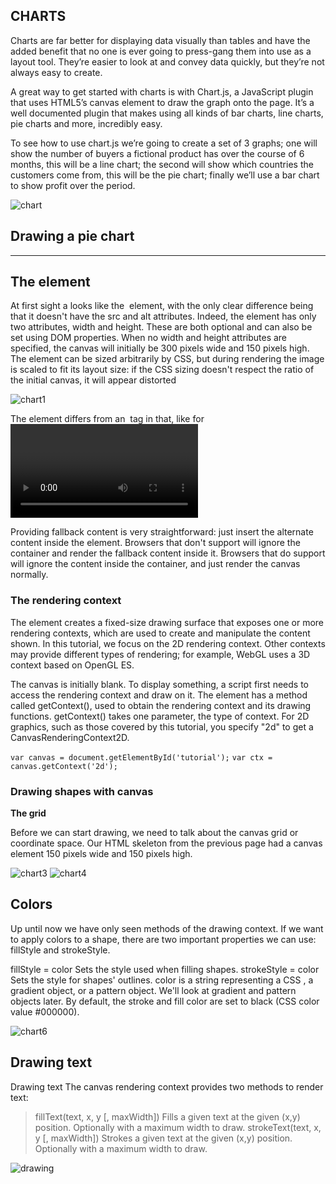 ## CHARTS

Charts are far better for displaying data visually than tables and have the added benefit that no one is ever going to press-gang them into use as a layout tool. They’re easier to look at and convey data quickly, but they’re not always easy to create.

A great way to get started with charts is with Chart.js, a JavaScript plugin that uses HTML5’s canvas element to draw the graph onto the page. It’s a well documented plugin that makes using all kinds of bar charts, line charts, pie charts and more, incredibly easy.

To see how to use chart.js we’re going to create a set of 3 graphs; one will show the number of buyers a fictional product has over the course of 6 months, this will be a line chart; the second will show which countries the customers come from, this will be the pie chart; finally we’ll use a bar chart to show profit over the period.

![chart](https://d2mvzyuse3lwjc.cloudfront.net/doc/en/UserGuide/images/2D_B_and_W_Pie_Chart/2D_B_W_Pie_Chart_1.png?v=83139)


## Drawing a pie chart


--------------------------------------------------------------------------------------

## The <canvas> element

At first sight a <canvas> looks like the <img> element, with the only clear difference being that it doesn't have the src and alt attributes. Indeed, the <canvas> element has only two attributes, width and height. These are both optional and can also be set using DOM properties. When no width and height attributes are specified, the canvas will initially be 300 pixels wide and 150 pixels high. The element can be sized arbitrarily by CSS, but during rendering the image is scaled to fit its layout size: if the CSS sizing doesn't respect the ratio of the initial canvas, it will appear distorted

![chart1](https://canvasjs.com/wp-content/uploads/images/gallery/javascript-charts/overview/javascript-charts-graphs-index-data-label.png)

The <canvas> element differs from an <img> tag in that, like for <video>, <audio>, or <picture> elements, it is easy to define some fallback content, to be displayed in older browsers not supporting it, like versions of Internet Explorer earlier than version 9 or textual browsers. You should always provide fallback content to be displayed by those browsers.

Providing fallback content is very straightforward: just insert the alternate content inside the <canvas> element. Browsers that don't support <canvas> will ignore the container and render the fallback content inside it. Browsers that do support <canvas> will ignore the content inside the container, and just render the canvas normally.


### The rendering context

The <canvas> element creates a fixed-size drawing surface that exposes one or more rendering contexts, which are used to create and manipulate the content shown. In this tutorial, we focus on the 2D rendering context. Other contexts may provide different types of rendering; for example, WebGL uses a 3D context based on OpenGL ES.

The canvas is initially blank. To display something, a script first needs to access the rendering context and draw on it. The <canvas> element has a method called getContext(), used to obtain the rendering context and its drawing functions. getContext() takes one parameter, the type of context. For 2D graphics, such as those covered by this tutorial, you specify "2d" to get a CanvasRenderingContext2D.

`var canvas = document.getElementById('tutorial');`
`var ctx = canvas.getContext('2d');`



### Drawing shapes with canvas

**The grid**

Before we can start drawing, we need to talk about the canvas grid or coordinate space. Our HTML skeleton from the previous page had a canvas element 150 pixels wide and 150 pixels high.

![chart3](https://developer.mozilla.org/en-US/docs/Web/API/Canvas_API/Tutorial/Drawing_shapes/canvas_default_grid.png)
![chart4](https://developer.mozilla.org/en-US/docs/Web/API/Canvas_API/Tutorial/Drawing_shapes/canvas_rect.png)

## Colors

Up until now we have only seen methods of the drawing context. If we want to apply colors to a shape, there are two important properties we can use: fillStyle and strokeStyle.

fillStyle = color
Sets the style used when filling shapes.
strokeStyle = color
Sets the style for shapes' outlines.
color is a string representing a CSS <color>, a gradient object, or a pattern object. We'll look at gradient and pattern objects later. By default, the stroke and fill color are set to black (CSS color value #000000).

![chart6](https://i1.wp.com/www.cssscript.com/wp-content/uploads/2016/10/iro.js.png?fit=471%2C352&ssl=1)

## Drawing text

Drawing text
The canvas rendering context provides two methods to render text:

>fillText(text, x, y [, maxWidth])
>Fills a given text at the given (x,y) position. Optionally with a maximum width to draw.
>strokeText(text, x, y [, maxWidth])
>Strokes a given text at the given (x,y) position. Optionally with a maximum width to draw.

![drawing](https://webmobtuts.com/wp-content/uploads/2021/02/HTML-Canvas-Manipulation-With-Javascript-Series-Drawing-2D.jpg)

